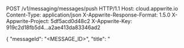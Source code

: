 POST /v1/messaging/messages/push HTTP/1.1
Host: cloud.appwrite.io
Content-Type: application/json
X-Appwrite-Response-Format: 1.5.0
X-Appwrite-Project: 5df5acd0d48c2
X-Appwrite-Key: 919c2d18fb5d4...a2ae413da83346ad2

{
  "messageId": "<MESSAGE_ID>",
  "title": "<TITLE>",
  "body": "<BODY>",
  "topics": [],
  "users": [],
  "targets": [],
  "data": {},
  "action": "<ACTION>",
  "image": "[ID1:ID2]",
  "icon": "<ICON>",
  "sound": "<SOUND>",
  "color": "<COLOR>",
  "tag": "<TAG>",
  "badge": "<BADGE>",
  "draft": false,
  "scheduledAt": 
}
